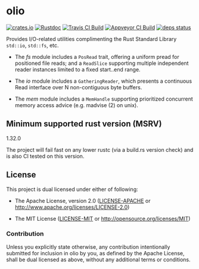 # olio

[![crates.io](https://img.shields.io/crates/v/olio.svg?maxAge=3600)](https://crates.io/crates/olio)
[![Rustdoc](https://docs.rs/olio/badge.svg)](https://docs.rs/olio)
[![Travis CI Build](https://travis-ci.org/dekellum/olio.svg?branch=master)](https://travis-ci.org/dekellum/olio)
[![Appveyor CI Build](https://ci.appveyor.com/api/projects/status/x5tf8nomocbl787w/branch/master?svg=true)](https://ci.appveyor.com/project/dekellum/olio)
[![deps status](https://deps.rs/repo/github/dekellum/olio/status.svg)](https://deps.rs/repo/github/dekellum/olio)

Provides I/O-related utilities complimenting the Rust Standard Library
`std::io`, `std::fs`, etc.

* The _fs_ module includes a `PosRead` trait, offering a uniform pread
  for positioned file reads; and a `ReadSlice` supporting multiple
  independent reader instances limited to a fixed start..end range.

* The _io_ module includes a `GatheringReader`, which presents a
  continuous Read interface over N non-contiguous byte buffers.

* The _mem_ module includes a `MemHandle` supporting prioritized
  concurrent memory access advice (e.g. madvise (2) on unix).

## Minimum supported rust version (MSRV)

1.32.0

The project will fail fast on any lower rustc (via a build.rs version
check) and is also CI tested on this version.

## License

This project is dual licensed under either of following:

* The Apache License, version 2.0 ([LICENSE-APACHE](LICENSE-APACHE)
  or http://www.apache.org/licenses/LICENSE-2.0)

* The MIT License ([LICENSE-MIT](LICENSE-MIT)
  or http://opensource.org/licenses/MIT)

### Contribution

Unless you explicitly state otherwise, any contribution intentionally submitted
for inclusion in olio by you, as defined by the Apache License, shall be dual
licensed as above, without any additional terms or conditions.
